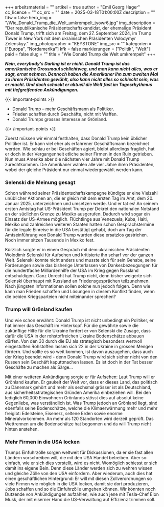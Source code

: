 +++
arbeitsmaterial = ""
artikel = true
author = "Emil Georg Hager"
cc_licence = ""
cc_src = ""
date = 2025-03-18T01:00:00Z
description = ""
fdw = false
hero_img = "/Wie_Donald_Trump_die_Welt_umkrempelt_tyowr6.jpg"
img_description = "Der republikanische Präsidentschaftskandidat, der ehemalige Präsident Donald Trump, trifft sich am Freitag, dem 27. September 2024, im Trump Tower in New York mit dem ukrainischen Präsidenten Volodymyr Zelenskyy."
img_photographer = "KEYSTONE"
img_src = ""
kategorien = ["Europa", "Nordamerika"]
kfk = false
markierungen = ["Politik", "Welt"]
paid = false
slug = ""
title = "Wie Donald Trump die Welt umkrempelt"
+++

**_Nein, everybody's Darling ist er nicht. Donald Trump ist das amerikanische Grossmaul schlichtweg, und man kann nicht alles, was er sagt, ernst nehmen. Dennoch haben die Amerikaner ihn zum zweiten Mal zu ihrem Präsidenten gewählt, also kann nicht alles so schlecht sein, was er macht. Und doch schockt er aktuell die Welt fast im Tagesrhythmus mit tiefgreifenden Ankündigungen._**

{{< important-points >}}

<ul>

<li>Donald Trump – mehr Geschäftsmann als Politiker.</li>

<li>Frieden schaffen durch Geschäfte, nicht mit Waffen.</li>

<li>Donald Trumps grosses Interesse an Grönland.</li>

</ul>

{{< /important-points >}}

Zuerst müssen wir einmal festhalten, dass Donald Trump kein üblicher Politiker ist. Er kann viel eher als erfahrener Geschäftsmann bezeichnet werden. Wie schlau er bei Geschäften agiert, bleibt allerdings fraglich, hat er doch in der Vergangenheit etliche seiner Firmen in den Ruin getrieben. Nun muss Amerika aber die nächsten vier Jahre mit Donald Trump zurechtkommen. Die Amerikaner wählen alle vier Jahre ihren Präsidenten, wobei der gleiche Präsident nur einmal wiedergewählt werden kann.
 
### Selenski die Meinung gesagt

Schon während seiner Präsidentschaftskampagne kündigte er eine Vielzahl unüblicher Aktionen an, die er gleich mit dem ersten Tag im Amt, dem 20. Januar 2025, unterzeichnen und umsetzen werde. Und er tat es! An seinem ersten Amtstag hat US-Präsident Trump per Dekret den nationalen Notstand an der südlichen Grenze zu Mexiko ausgerufen. Dadurch wird sogar ein Einsatz der US-Armee möglich. Flüchtlinge aus Venezuela, Kuba, Haiti, Mexiko und zahlreichen weiteren Staaten hatten schon Gesprächstermine für die legale Einreise in die USA bestätigt gehabt, doch am Tag der Amtseinführung von Donald Trump wurden diese ersatzlos gestrichen. Noch immer sitzen Tausende in Mexiko fest.

Kürzlich sorgte er in einem Gespräch mit dem ukrainischen Präsidenten Wolodimir Selenski für Aufsehen und kritisierte ihn scharf vor der ganzen Welt. Selenski konnte nicht anders und musste sich für sein Gehabe, seine Forderungen sowie das bisherige Unterlassen von Dankesbezeugungen für die hundertfache Milliardenhilfe der USA im Krieg gegen Russland entschuldigen. Ganz Unrecht hat Trump nicht, denn bisher weigerte sich Selenski überhaupt mit Russland an Friedensgesprächen teilzunehmen. Nach jüngsten Informationen sollen solche nun jedoch folgen. Denn wie kann man Frieden schaffen und Lösungen in diesem Konflikt finden, wenn die beiden Kriegsparteien nicht miteinander sprechen?

### Trump will Grönland kaufen

Und wie schon erwähnt: Donald Trump ist nicht unbedingt ein Politiker, er hat immer das Geschäft im Hinterkopf. Für die gewährte sowie die zukünftige Hilfe für die Ukraine fordert er von Selenski die Zusage, dass dafür die USA in der rohstoffreichen Ukraine Bodenschätze abbauen dürfen. Von den 30 durch die EU als strategisch besonders wertvoll eingestuften Rohstoffen lassen sich 22 in der Ukraine in grossen Mengen fördern. Und sollte es so weit kommen, ist davon auszugehen, dass auch der Krieg beendet wird - denn Donald Trump wird sich sicher nicht von den Russen sein Geschäft kaputtmachen lassen. Es ist doch in der Tat besser Geschäfte zu machen als Särge...

Mit einer weiteren Ankündigung sorgte er für Aufsehen: Laut Trump will er Grönland kaufen. Er gaukelt der Welt vor, dass er dieses Land, das politisch zu Dänemark gehört und mehr als sechsmal grösser ist als Deutschland, aus sicherheitsstrategischen Gründen Amerika einbeziehen will. Bei den lediglich 60,000 Einwohnern Grönlands stösst dies auf absolut keine Gegenliebe, was verständlich ist. Was Trump jedoch an Grönland liegt, sind ebenfalls seine Bodenschätze, welche die Klimaerwärmung mehr und mehr freigibt: Edelsteine, Eisenerz, seltene Erden sowie enorme Mineralvorkommen. An mehr als 120 Standorten wird derzeit geprüft. Das Wettrennen um die Bodenschätze hat begonnen und da will Trump nicht hinten anstehen.
 
### Mehr Firmen in die USA locken

Trumps Einfuhrzölle sorgen weltweit für Diskussionen, da er sie fast allen Ländern vorschreiben will, die mit den USA Handel betreiben. Aber so einfach, wie er sich dies vorstellt, wird es nicht. Womöglich schiesst er sich damit ins eigene Bein. Denn diese Länder werden sich zu wehren wissen und gleiche Zölle von den USA einfordern. Aber wiederum, auch dies hat einen geschäftlichen Hintergrund: Er will mit diesen Zollverordnungen so viele Firmen wie möglich in die USA locken, damit sie dort produzieren, Jobs schaffen und so die Einfuhrzölle umgehen können. Wir könnten noch Dutzende von Ankündigungen aufzählen, wie auch jene mit Tesla-Chef Elon Musk, der mit eiserner Hand die US-Verwaltung auf Effizienz trimmen soll.
